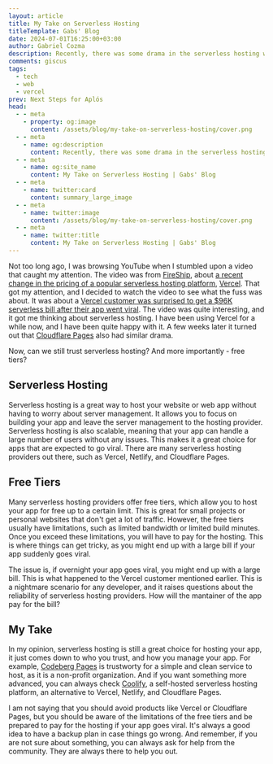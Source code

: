 ```yaml
---
layout: article
title: My Take on Serverless Hosting
titleTemplate: Gabs' Blog
date: 2024-07-01T16:25:00+03:00
author: Gabriel Cozma
description: Recently, there was some drama in the serverless hosting world. Here's my take on it, and what you should consider when choosing a serverless hosting provider.
comments: giscus
tags:
  - tech
  - web
  - vercel
prev: Next Steps for Aplós
head:
  - - meta
    - property: og:image
      content: /assets/blog/my-take-on-serverless-hosting/cover.png
  - - meta
    - name: og:description
      content: Recently, there was some drama in the serverless hosting world. Here's my take on it, and what you should consider when choosing a serverless hosting provider.
  - - meta
    - name: og:site_name
      content: My Take on Serverless Hosting | Gabs' Blog
  - - meta
    - name: twitter:card
      content: summary_large_image
  - - meta
    - name: twitter:image
      content: /assets/blog/my-take-on-serverless-hosting/cover.png
  - - meta
    - name: twitter:title
      content: My Take on Serverless Hosting | Gabs' Blog
---
```


Not too long ago, I was browsing YouTube when I stumbled upon a video that caught my attention. The video was from [FireShip](https://fireship.io), about [a recent change in the pricing of a popular serverless hosting platform](https://www.youtube.com/watch?v=SCIfWhAheVw), [Vercel](https://vercel.com/). That got my attention, and I decided to watch the video to see what the fuss was about. It was about a [Vercel customer was surprised to get a $96K serverless bill after their app went viral](https://x.com/zemotion/status/1798558292681343039). The video was quite interesting, and it got me thinking about serverless hosting. I have been using Vercel for a while now, and I have been quite happy with it. A few weeks later it turned out that [Cloudflare Pages](https://pages.cloudflare.com/) also had similar drama.

Now, can we still trust serverless hosting? And more importantly - free tiers?

## Serverless Hosting

Serverless hosting is a great way to host your website or web app without having to worry about server management. It allows you to focus on building your app and leave the server management to the hosting provider. Serverless hosting is also scalable, meaning that your app can handle a large number of users without any issues. This makes it a great choice for apps that are expected to go viral. There are many serverless hosting providers out there, such as Vercel, Netlify, and Cloudflare Pages.

## Free Tiers

Many serverless hosting providers offer free tiers, which allow you to host your app for free up to a certain limit. This is great for small projects or personal websites that don't get a lot of traffic. However, the free tiers usually have limitations, such as limited bandwidth or limited build minutes. Once you exceed these limitations, you will have to pay for the hosting. This is where things can get tricky, as you might end up with a large bill if your app suddenly goes viral.

The issue is, if overnight your app goes viral, you might end up with a large bill. This is what happened to the Vercel customer mentioned earlier. This is a nightmare scenario for any developer, and it raises questions about the reliability of serverless hosting providers. How will the mantainer of the app pay for the bill?

## My Take

In my opinion, serverless hosting is still a great choice for hosting your app, it just comes down to who you trust, and how you manage your app. For example, [Codeberg Pages](https://codeberg.page/) is trustworty for a simple and clean service to host, as it is a non-profit organization. And if you want something more advanced, you can always check [Coolify](https://coolify.io/), a self-hosted serverless hosting platform, an alternative to Vercel, Netlify, and Cloudflare Pages.

I am not saying that you should avoid products like Vercel or Cloudflare Pages, but you should be aware of the limitations of the free tiers and be prepared to pay for the hosting if your app goes viral. It's always a good idea to have a backup plan in case things go wrong. And remember, if you are not sure about something, you can always ask for help from the community. They are always there to help you out.
